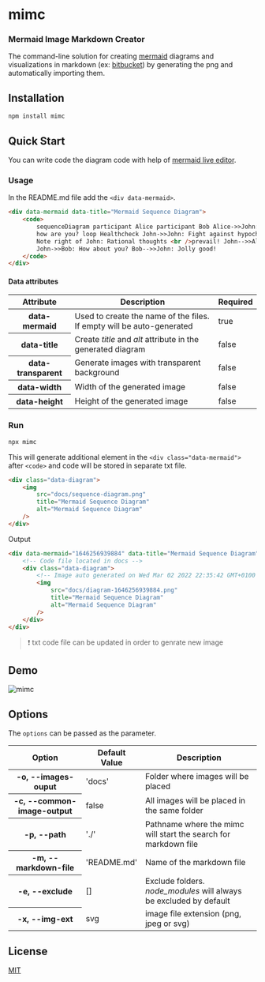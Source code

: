 # mimc

### Mermaid Image Markdown Creator

The command-line solution for creating [mermaid](https://mermaid-js.github.io/) diagrams and visualizations in markdown (ex: [bitbucket](https://www.atlassian.com/software/bitbucket/enterprise)) by generating the png and automatically importing them.

## Installation

```bash
npm install mimc
```

## Quick Start

You can write code the diagram code with help of [mermaid live editor](https://mermaid-js.github.io/mermaid-live-editor/).

### Usage

In the README.md file add the `<div data-mermaid>`.

```html
<div data-mermaid data-title="Mermaid Sequence Diagram">
	<code>
		sequenceDiagram participant Alice participant Bob Alice->>John: Hello John,
		how are you? loop Healthcheck John->>John: Fight against hypochondria end
		Note right of John: Rational thoughts <br />prevail! John-->>Alice: Great!
		John->>Bob: How about you? Bob-->>John: Jolly good!
	</code>
</div>
```

#### Data attributes

<table>
  <thead>
    <tr>
      <th>Attribute</th>
      <th>Description</th>
      <th>Required</th>
    </tr>
  </thead>
  <tbody>
    <tr>
      <th>data-mermaid</th>
      <td>Used to create the name of the files. If empty will be auto-generated</td>
      <td>true</td>
    </tr>
    <tr>
      <th>data-title</th>
      <td>Create <i>title</i> and <i>alt</i> attribute in the generated diagram</td>
      <td>false</td>
    </tr>
    <tr>
      <th>data-transparent</th>
      <td>Generate images with transparent background</td>
      <td>false</td>
    </tr>
    <tr>
      <th>data-width</th>
      <td>Width of the generated image</td>
      <td>false</td>
    </tr>
    <tr>
      <th>data-height</th>
      <td>Height of the generated image</td>
      <td>false</td>
    </tr>
  </tbody>
</table>

### Run

```bash
npx mimc
```

This will generate additional element in the `<div class="data-mermaid">` after `<code>` and code will be stored in separate txt file.

```html
<div class="data-diagram">
	<img
		src="docs/sequence-diagram.png"
		title="Mermaid Sequence Diagram"
		alt="Mermaid Sequence Diagram"
	/>
</div>
```

Output

```html
<div data-mermaid="1646256939884" data-title="Mermaid Sequence Diagram">
	<!-- Code file located in docs -->
	<div class="data-diagram">
		<!-- Image auto generated on Wed Mar 02 2022 22:35:42 GMT+0100 (Central European Standard Time) -->
		<img
			src="docs/diagram-1646256939884.png"
			title="Mermaid Sequence Diagram"
			alt="Mermaid Sequence Diagram"
		/>
	</div>
</div>
```

> ❗ txt code file can be updated in order to genrate new image

## Demo

<img src="https://user-images.githubusercontent.com/8751579/156455459-c6d08b9b-67c2-478c-80ba-64eeb1711a1d.gif" title="mimc demo" alt="mimc"/>

## Options

The `options` can be passed as the parameter.

<table>
  <thead>
    <tr>
      <th>Option</th>
      <th>Default Value</th>
      <th>Description</th>
    </tr>
  </thead>
  <tbody>
    <tr>
      <th>-o, --images-ouput</th>
      <td>'docs'</td>
      <td>Folder where images will be placed</td>
    </tr>
    <tr>
      <th>-c, --common-image-output</th>
      <td>false</td>
      <td>All images will be placed in the same folder</td>
    </tr>
    <tr>
      <th>-p, --path</th>
      <td>'./'</td>
      <td>Pathname where the mimc will start the search for markdown file</td>
    </tr>
    <tr>
      <th>-m, --markdown-file</th>
      <td>'README.md'</td>
      <td>Name of the markdown file</td>
    </tr>
    <tr>
      <th>-e, --exclude</th>
      <td>[]</td>
      <td>Exclude folders. <i>node_modules</i> will always be excluded by default</td>
    </tr>
    <tr>
      <th>-x, --img-ext</th>
      <td>svg</td>
      <td>image file extension (png, jpeg or svg)</td>
    </tr>
  </tbody>
</table>

## License

[MIT](LICENSE)
